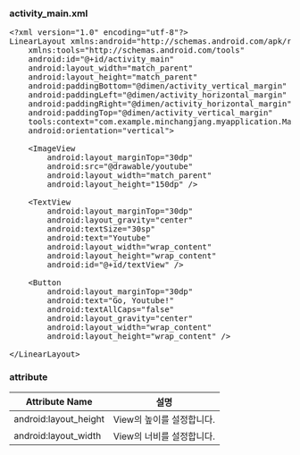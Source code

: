 ### activity_main.xml
<pre>
&lt;?xml version="1.0" encoding="utf-8"?&gt;
LinearLayout xmlns:android="http://schemas.android.com/apk/res/android"
    xmlns:tools="http://schemas.android.com/tools"
    android:id="@+id/activity_main"
    android:layout_width="match_parent"
    android:layout_height="match_parent"
    android:paddingBottom="@dimen/activity_vertical_margin"
    android:paddingLeft="@dimen/activity_horizontal_margin"
    android:paddingRight="@dimen/activity_horizontal_margin"
    android:paddingTop="@dimen/activity_vertical_margin"
    tools:context="com.example.minchangjang.myapplication.MainActivity"
    android:orientation="vertical"&gt;

    &lt;ImageView
        android:layout_marginTop="30dp"
        android:src="@drawable/youtube"
        android:layout_width="match_parent"
        android:layout_height="150dp" /&gt;

    &lt;TextView
        android:layout_marginTop="30dp"
        android:layout_gravity="center"
        android:textSize="30sp"
        android:text="Youtube"
        android:layout_width="wrap_content"
        android:layout_height="wrap_content"
        android:id="@+id/textView" /&gt;

    &lt;Button
        android:layout_marginTop="30dp"
        android:text="Go, Youtube!"
        android:textAllCaps="false"
        android:layout_gravity="center"
        android:layout_width="wrap_content"
        android:layout_height="wrap_content" /&gt;

&lt;/LinearLayout&gt;
</pre>

### attribute
Attribute Name|설명
---|---
android:layout_height|View의 높이를 설정합니다.
android:layout_width|View의 너비를 설정합니다.

